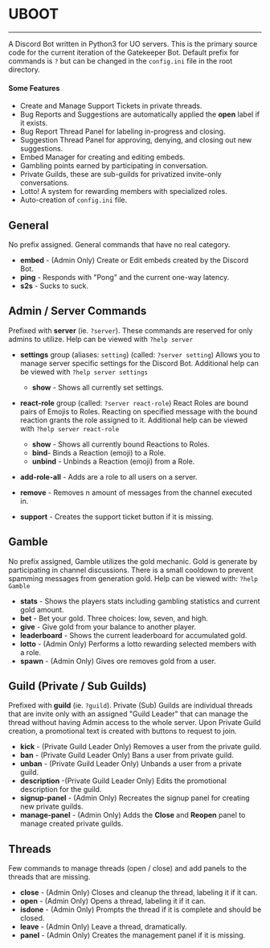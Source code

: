 # UBOOT

------------
A Discord Bot written in Python3 for UO servers. This is the primary source code for the current iteration of the Gatekeeper Bot. Default prefix for commands is `?` but can be changed in the `config.ini` file in the root directory.

#### Some Features
- Create and Manage Support Tickets in private threads.
- Bug Reports and Suggestions are automatically applied the **open** label if it exists.
- Bug Report Thread Panel for labeling in-progress and closing.
- Suggestion Thread Panel for approving, denying, and closing out new suggestions.
- Embed Manager for creating and editing embeds.
- Gambling points earned by participating in conversation.
- Private Guilds, these are sub-guilds for privatized invite-only conversations.
- Lotto! A system for rewarding members with specialized roles.
- Auto-creation of `config.ini` file.

## General
No prefix assigned. General commands that have no real category.
- **embed** - (Admin Only) Create or Edit embeds created by the Discord Bot.
- **ping** - Responds with "Pong" and the current one-way latency.
- **s2s** - Sucks to suck.

## Admin / Server Commands
Prefixed with **server** (ie. `?server`). These commands are reserved for only admins to utilize. Help can be viewed with `?help server`
- **settings** group (aliases: `setting`) (called: `?server setting`)
	Allows you to manage server specific settings for the Discord Bot.
	Additional help can be viewed with `?help server settings`
	- **show** - Shows all currently set settings.


- **react-role** group (called: `?server react-role`)
	React Roles are bound pairs of Emojis to Roles. Reacting on specified message with the bound reaction grants the role assigned to it.
	Additional help can be viewed with `?help server react-role`
	- **show** - Shows all currently bound Reactions to Roles.
	- **bind**- Binds a Reaction (emoji) to a Role.
	- **unbind** - Unbinds a Reaction (emoji) from a Role.


- **add-role-all** - Adds are a role to all users on a server.
- **remove** - Removes n amount of messages from the channel executed in.
- **support** - Creates the support ticket button if it is missing.

## Gamble
No prefix assigned, Gamble utilizes the gold mechanic. Gold is generate by participating in channel discussions. There is a small cooldown to prevent spamming messages from generation gold. Help can be viewed with: `?help Gamble`
- **stats** - Shows the players stats including gambling statistics and current gold amount.
- **bet** - Bet your gold. Three choices: low, seven, and high.
- **give** - Give gold from your balance to another player.
- **leaderboard** - Shows the current leaderboard for accumulated gold.
- **lotto** - (Admin Only) Performs a lotto rewarding selected members with a role.
- **spawn** - (Admin Only) Gives ore removes gold from a user.

## Guild (Private / Sub Guilds)
Prefixed with **guild** (ie. `?guild`).
Private (Sub) Guilds are individual threads that are invite only with an assigned "Guild Leader" that can manage the thread without having Admin access to the whole server. Upon Private Guild creation, a promotional text is created with buttons to request to join.
- **kick** - (Private Guild Leader Only) Removes a user from the private guild.
- **ban** - (Private Guild Leader Only) Bans a user from private guild.
- **unban** - (Private Guild Leader Only) Unbands a user from a private guild.
- **description** -(Private Guild Leader Only) Edits the promotional description for the guild.
- **signup-panel** - (Admin Only) Recreates the signup panel for creating new private guilds.
- **manage-panel** - (Admin Only) Adds the **Close** and **Reopen** panel to manage created private guilds.

## Threads
Few commands to manage threads (open / close) and add panels to the threads that are missing.
- **close** - (Admin Only) Closes and cleanup the thread, labeling it if it can.
- **open** - (Admin Only) Opens a thread, labeling it if it can.
- **isdone** - (Admin Only) Prompts the thread if it is complete and should be closed.
- **leave** - (Admin Only) Leave a thread, dramatically.
- **panel** - (Admin Only) Creates the management panel if it is missing.

